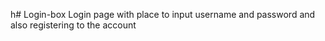 h# Login-box
Login page with place to input username and password and also registering to the account 
